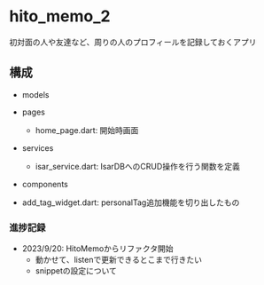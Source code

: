 # hito_memo_2
初対面の人や友達など、周りの人のプロフィールを記録しておくアプリ

## 構成
- models
- pages
  - home_page.dart: 開始時画面

- services
  - isar_service.dart: IsarDBへのCRUD操作を行う関数を定義
- components
 - add_tag_widget.dart: personalTag追加機能を切り出したもの


### 進捗記録
- 2023/9/20: HitoMemoからリファクタ開始
  - 動かせて、listenで更新できるとこまで行きたい
  - snippetの設定について
